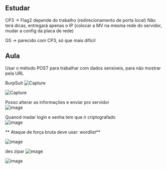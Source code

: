 ## Estudar
CP3 -> Flag2 depende do trabalho (redirecionamento de porta local)
Não terá dicas, entregará apenas o IP
  (colocar a MV na mesma rede do servidor, mudar a config da placa de rede)
  

GS -> parecido com CP3, só que mais dificil
  
## Aula

Usar o método POST para trabalhar com dados sensiveis, 
para não mostrar pela URL


BurpSuit
![Capture](https://github.com/user-attachments/assets/4f3ee12a-b06f-4381-8cd0-58526aea2a62)


![Capture](https://github.com/user-attachments/assets/e2abb6b3-5c2e-4ee1-9025-1f8dbcc2ca7c)


Posso alterar as informações e enviar pro servidor\
![image](https://github.com/user-attachments/assets/c214d33d-c998-433b-9e6e-fe13ab125dbd)


Quanod madar login e senha tem que ir criptografado\
![image](https://github.com/user-attachments/assets/6313b166-3027-48eb-b983-db0e8cb03d7a)

** Ataque de força bruta deve usar: wordlist**

![image](https://github.com/user-attachments/assets/937808fd-35eb-4067-9433-1d703a762fb2)

des zipar 
![image](https://github.com/user-attachments/assets/d2dbb7ae-7d62-431f-a2e7-e5c605bbfb22)

![image](https://github.com/user-attachments/assets/f8a73343-ef2e-42e3-96ac-99e70b0b6963)


